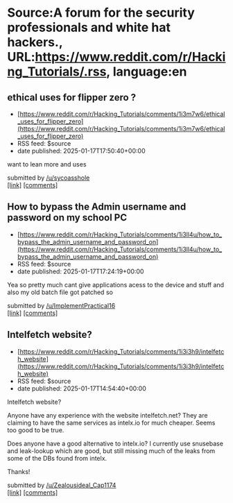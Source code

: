 # Source:A forum for the security professionals and white hat hackers., URL:https://www.reddit.com/r/Hacking_Tutorials/.rss, language:en

## ethical uses for flipper zero ?
 - [https://www.reddit.com/r/Hacking_Tutorials/comments/1i3m7w6/ethical_uses_for_flipper_zero](https://www.reddit.com/r/Hacking_Tutorials/comments/1i3m7w6/ethical_uses_for_flipper_zero)
 - RSS feed: $source
 - date published: 2025-01-17T17:50:40+00:00

<!-- SC_OFF --><div class="md"><p>want to lean more and uses </p> </div><!-- SC_ON --> &#32; submitted by &#32; <a href="https://www.reddit.com/user/sycoasshole"> /u/sycoasshole </a> <br/> <span><a href="https://www.reddit.com/r/Hacking_Tutorials/comments/1i3m7w6/ethical_uses_for_flipper_zero/">[link]</a></span> &#32; <span><a href="https://www.reddit.com/r/Hacking_Tutorials/comments/1i3m7w6/ethical_uses_for_flipper_zero/">[comments]</a></span>

## How to bypass the Admin username and password on my school PC
 - [https://www.reddit.com/r/Hacking_Tutorials/comments/1i3ll4u/how_to_bypass_the_admin_username_and_password_on](https://www.reddit.com/r/Hacking_Tutorials/comments/1i3ll4u/how_to_bypass_the_admin_username_and_password_on)
 - RSS feed: $source
 - date published: 2025-01-17T17:24:19+00:00

<!-- SC_OFF --><div class="md"><p>Yea so pretty much cant give applications acess to the device and stuff and also my old batch file got patched so</p> </div><!-- SC_ON --> &#32; submitted by &#32; <a href="https://www.reddit.com/user/ImplementPractical16"> /u/ImplementPractical16 </a> <br/> <span><a href="https://www.reddit.com/r/Hacking_Tutorials/comments/1i3ll4u/how_to_bypass_the_admin_username_and_password_on/">[link]</a></span> &#32; <span><a href="https://www.reddit.com/r/Hacking_Tutorials/comments/1i3ll4u/how_to_bypass_the_admin_username_and_password_on/">[comments]</a></span>

## Intelfetch website?
 - [https://www.reddit.com/r/Hacking_Tutorials/comments/1i3i3h9/intelfetch_website](https://www.reddit.com/r/Hacking_Tutorials/comments/1i3i3h9/intelfetch_website)
 - RSS feed: $source
 - date published: 2025-01-17T14:54:40+00:00

<!-- SC_OFF --><div class="md"><p>Intelfetch website?</p> <p>Anyone have any experience with the website intelfetch.net? They are claiming to have the same services as intelx.io for much cheaper. Seems too good to be true.</p> <p>Does anyone have a good alternative to intelx.io? I currently use snusebase and leak-lookup which are good, but still missing much of the leaks from some of the DBs found from intelx.</p> <p>Thanks!</p> </div><!-- SC_ON --> &#32; submitted by &#32; <a href="https://www.reddit.com/user/Zealousideal_Cap1174"> /u/Zealousideal_Cap1174 </a> <br/> <span><a href="https://www.reddit.com/r/Hacking_Tutorials/comments/1i3i3h9/intelfetch_website/">[link]</a></span> &#32; <span><a href="https://www.reddit.com/r/Hacking_Tutorials/comments/1i3i3h9/intelfetch_website/">[comments]</a></span>

